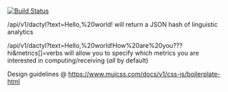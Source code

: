 [![Build Status](https://travis-ci.org/indentlabs/dactyl.svg)](https://travis-ci.org/indentlabs/dactyl)

/api/v1/dactyl?text=Hello,%20world! will return a JSON hash of linguistic analytics

/api/v1/dactyl?text=Hello,%20world!How%20are%20you???hi&metrics[]=verbs will allow you to specify which metrics you are interested in computing/receiving (_all_ by default)

Design guidelines @ https://www.muicss.com/docs/v1/css-js/boilerplate-html
